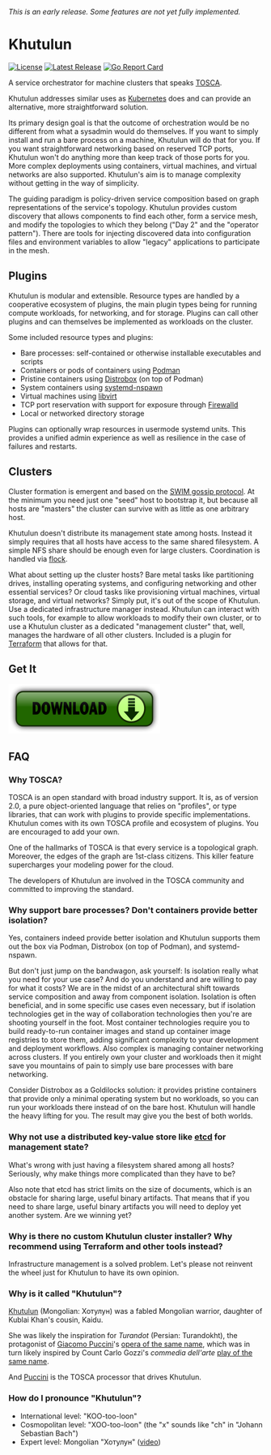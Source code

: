 *This is an early release. Some features are not yet fully implemented.*

Khutulun
========

[![License](https://img.shields.io/badge/License-Apache%202.0-blue.svg)](https://opensource.org/licenses/Apache-2.0)
[![Latest Release](https://img.shields.io/github/release/tliron/khutulun.svg)](https://github.com/tliron/khutulun/releases/latest)
[![Go Report Card](https://goreportcard.com/badge/github.com/tliron/khutulun)](https://goreportcard.com/report/github.com/tliron/khutulun)

A service orchestrator for machine clusters that speaks
[TOSCA](https://www.oasis-open.org/committees/tosca/).

Khutulun addresses similar uses as [Kubernetes](https://kubernetes.io/) does and can provide an
alternative, more straightforward solution.

Its primary design goal is that the outcome of orchestration would be no different from what a
sysadmin would do themselves. If you want to simply install and run a bare process on a machine,
Khutulun will do that for you. If you want straightforward networking based on reserved TCP ports,
Khutulun won't do anything more than keep track of those ports for you. More complex deployments
using containers, virtual machines, and virtual networks are also supported. Khutulun's aim is to
manage complexity without getting in the way of simplicity.

The guiding paradigm is policy-driven service composition based on graph representations of the
service's topology. Khutulun provides custom discovery that allows components to find each other,
form a service mesh, and modify the topologies to which they belong ("Day 2" and the "operator
pattern"). There are tools for injecting discovered data into configuration files and environment
variables to allow "legacy" applications to participate in the mesh.

Plugins
-------

Khutulun is modular and extensible. Resource types are handled by a cooperative ecosystem of plugins,
the main plugin types being for running compute workloads, for networking, and for storage. Plugins
can call other plugins and can themselves be implemented as workloads on the cluster.

Some included resource types and plugins:

* Bare processes: self-contained or otherwise installable executables and scripts
* Containers or pods of containers using [Podman](https://podman.io/)
* Pristine containers using [Distrobox](https://distrobox.privatedns.org/) (on top of Podman)
* System containers using [systemd-nspawn](https://www.freedesktop.org/software/systemd/man/systemd-nspawn.html)
* Virtual machines using [libvirt](https://libvirt.org/)
* TCP port reservation with support for exposure through [Firewalld](https://firewalld.org/)
* Local or networked directory storage

Plugins can optionally wrap resources in usermode systemd units. This provides a unified admin
experience as well as resilience in the case of failures and restarts.

Clusters
--------

Cluster formation is emergent and based on the [SWIM gossip protocol](https://ieeexplore.ieee.org/document/1028914).
At the minimum you need just one "seed" host to bootstrap it, but because all hosts are "masters"
the cluster can survive with as little as one arbitrary host.

Khutulun doesn't distribute its management state among hosts. Instead it simply requires that all
hosts have access to the same shared filesystem. A simple NFS share should be enough even for large
clusters. Coordination is handled via [flock](https://man7.org/linux/man-pages/man2/flock.2.html).

What about setting up the cluster hosts? Bare metal tasks like partitioning drives, installing
operating systems, and configuring networking and other essential services? Or cloud tasks like
provisioning virtual machines, virtual storage, and virtual networks? Simply put, it's out of the
scope of Khutulun. Use a dedicated infrastructure manager instead. Khutulun can interact with such
tools, for example to allow workloads to modify their own cluster, or to use a Khutulun cluster as
a dedicated "management cluster" that, well, manages the hardware of all other clusters. Included is
a plugin for [Terraform](https://www.terraform.io/) that allows for that.

Get It
------

[![Download](assets/media/download.png "Download")](https://github.com/tliron/khutulun/releases)

FAQ
---

### Why TOSCA?

TOSCA is an open standard with broad industry support. It is, as of version 2.0, a pure
object-oriented language that relies on "profiles", or type libraries, that can work with plugins
to provide specific implementations. Khutulun comes with its own TOSCA profile and ecosystem of
plugins. You are encouraged to add your own.

One of the hallmarks of TOSCA is that every service is a topological graph. Moreover, the edges
of the graph are 1st-class citizens. This killer feature supercharges your modeling power for the
cloud.

The developers of Khutulun are involved in the TOSCA community and committed to improving the
standard.

### Why support bare processes? Don't containers provide better isolation?

Yes, containers indeed provide better isolation and Khutulun supports them out the box via Podman,
Distrobox (on top of Podman), and systemd-nspawn.

But don't just jump on the bandwagon, ask yourself: Is isolation really what you need for your use
case? And do you understand and are willing to pay for what it costs? We are in the midst of an
architectural shift towards service composition and away from component isolation. Isolation is often
beneficial, and in some specific use cases even necessary, but if isolation technologies get in the way
of collaboration technologies then you're are shooting yourself in the foot. Most container
technologies require you to build ready-to-run container images and stand up container image registries
to store them, adding significant complexity to your development and deployment workflows. Also complex
is managing container networking across clusters. If you entirely own your cluster and workloads then
it might save you mountains of pain to simply use bare processes with bare networking.

Consider Distrobox as a Goldilocks solution: it provides pristine containers that provide only a
minimal operating system but no workloads, so you can run your workloads there instead of on the
bare host. Khutulun will handle the heavy lifting for you. The result may give you the best of both
worlds.

### Why not use a distributed key-value store like [etcd](https://etcd.io/) for management state?

What's wrong with just having a filesystem shared among all hosts? Seriously, why make things more
complicated than they have to be?

Also note that etcd has strict limits on the size of documents, which is an obstacle for sharing large,
useful binary artifacts. That means that if you need to share large, useful binary artifacts you will
need to deploy yet another system. Are we winning yet?

### Why is there no custom Khutulun cluster installer? Why recommend using Terraform and other tools instead?

Infrastructure management is a solved problem. Let's please not reinvent the wheel just for Khutulun
to have its own opinion.

### Why is it called "Khutulun"?

[Khutulun](https://en.wikipedia.org/wiki/Khutulun) (Mongolian: Хотулун) was a fabled Mongolian warrior,
daughter of Kublai Khan's cousin, Kaidu.

She was likely the inspiration for *Turandot* (Persian: Turandokht), the protagonist of
[Giacomo Puccini](https://en.wikipedia.org/wiki/Giacomo_Puccini)'s
[opera of the same name](https://en.wikipedia.org/wiki/Turandot), which was in turn likely inspired
by Count Carlo Gozzi's *commedia dell'arte*
[play of the same name](https://en.wikipedia.org/wiki/turandot_(Gozzi)).

And [Puccini](https://puccini.cloud/) is the TOSCA processor that drives Khutulun.

### How do I pronounce "Khutulun"?

* International level: "KOO-too-loon"
* Cosmopolitan level: "XOO-too-loon" (the "x" sounds like "ch" in "Johann Sebastian Bach")
* Expert level: Mongolian "Хотулун" ([video](https://www.youtube.com/watch?v=uP0BagZ-ZCE&t=58s))
